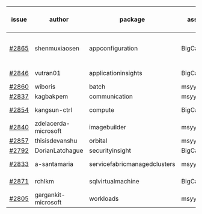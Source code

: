 | issue | author | package | assignee | bot advice | created date of issue | target release date | date from target |
| ------ | ------ | ------ | ------ | ------ | ------ | ------ | :-----: |
| [#2865](https://github.com/Azure/sdk-release-request/issues/2865) | shenmuxiaosen | appconfiguration | BigCat20196 | new issue ! <br> release date < 2 ! <br> | 06-01 | 06-03 | 0 |
| [#2846](https://github.com/Azure/sdk-release-request/issues/2846) | vutran01 | applicationinsights | BigCat20196 | new comment.  <br> | 05-26 | 06-09 |   |
| [#2860](https://github.com/Azure/sdk-release-request/issues/2860) | wiboris | batch | msyyc |   | 05-31 | 06-14 |   |
| [#2837](https://github.com/Azure/sdk-release-request/issues/2837) | kagbakpem | communication | msyyc |   | 05-23 | 05-25 |   |
| [#2854](https://github.com/Azure/sdk-release-request/issues/2854) | kangsun-ctrl | compute | BigCat20196 |   release date < 2 ! <br> | 05-31 | 06-02 | 0 |
| [#2840](https://github.com/Azure/sdk-release-request/issues/2840) | zdelacerda-microsoft | imagebuilder | msyyc |   | 05-25 | 06-08 |   |
| [#2857](https://github.com/Azure/sdk-release-request/issues/2857) | thisisdevanshu | orbital | msyyc |   | 05-31 | 06-14 |   |
| [#2792](https://github.com/Azure/sdk-release-request/issues/2792) | DorianLatchague | securityinsight | BigCat20196 |   | 05-12 | 05-16 |   |
| [#2833](https://github.com/Azure/sdk-release-request/issues/2833) | a-santamaria | servicefabricmanagedclusters | msyyc | new comment.  <br> | 05-19 | 05-23 |   |
| [#2871](https://github.com/Azure/sdk-release-request/issues/2871) | rchlkm | sqlvirtualmachine | BigCat20196 | new issue ! <br> | 06-01 | 06-08 |   |
| [#2805](https://github.com/Azure/sdk-release-request/issues/2805) | gargankit-microsoft | workloads | msyyc |   | 05-16 | 06-15 |   |
